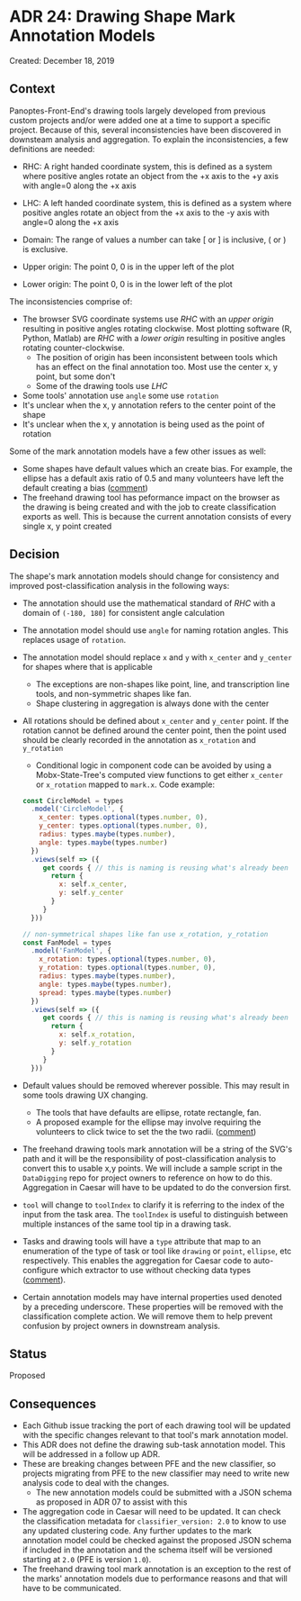 # ADR 24: Drawing Shape Mark Annotation Models

Created: December 18, 2019

## Context

Panoptes-Front-End's drawing tools largely developed from previous custom projects and/or were added one at a time to support a specific project. Because of this, several inconsistencies have been discovered in downsteam analysis and aggregation. To explain the inconsistencies, a few definitions are needed:

- RHC: A right handed coordinate system, this is defined as a system where positive angles rotate an object from the +x axis to the +y axis with angle=0 along the +x axis

- LHC: A left handed coordinate system, this is defined as a system where positive angles rotate an object from the +x axis to the -y axis with angle=0 along the +x axis

- Domain: The range of values a number can take [ or ] is inclusive, ( or ) is exclusive.

- Upper origin: The point 0, 0 is in the upper left of the plot

- Lower origin: The point 0, 0 is in the lower left of the plot

The inconsistencies comprise of:

- The browser SVG coordinate systems use _RHC_ with an _upper origin_ resulting in positive angles rotating clockwise. Most plotting software (R, Python, Matlab) are _RHC_ with a _lower origin_ resulting in positive angles rotating counter-clockwise. 
  - The position of origin has been inconsistent between tools which has an effect on the final annotation too. Most use the center x, y point, but some don't
  - Some of the drawing tools use _LHC_
- Some tools' annotation use `angle` some use `rotation`
- It's unclear when the x, y annotation refers to the center point of the shape
- It's unclear when the x, y annotation is being used as the point of rotation

Some of the mark annotation models have a few other issues as well:

- Some shapes have default values which an create bias. For example, the ellipse has a default axis ratio of 0.5 and many volunteers have left the default creating a bias ([comment](https://github.com/zooniverse/front-end-monorepo/issues/500#issuecomment-516788821))
- The freehand drawing tool has peformance impact on the browser as the drawing is being created and with the job to create classification exports as well. This is because the current annotation consists of every single x, y point created

## Decision

The shape's mark annotation models should change for consistency and improved post-classification analysis in the following ways:

- The annotation should use the mathematical standard of _RHC_ with a domain of `(-180, 180]` for consistent angle calculation
- The annotation model should use `angle` for naming rotation angles. This replaces usage of `rotation`.
- The annotation model should replace `x` and `y` with `x_center` and `y_center` for shapes where that is applicable
  - The exceptions are non-shapes like point, line, and transcription line tools, and non-symmetric shapes like fan.
  - Shape clustering in aggregation is always done with the center
- All rotations should be defined about `x_center` and `y_center` point. If the rotation cannot be defined around the center point, then the point used should be clearly recorded in the annotation as `x_rotation` and `y_rotation`
  - Conditional logic in component code can be avoided by using a Mobx-State-Tree's computed view functions to get either `x_center` or `x_rotation` mapped to `mark.x`. Code example:
  
  ```js
  const CircleModel = types
    .model('CircleModel', {
      x_center: types.optional(types.number, 0),
      y_center: types.optional(types.number, 0),
      radius: types.maybe(types.number),
      angle: types.maybe(types.number)
    })
    .views(self => ({
       get coords { // this is naming is reusing what's already been done with Point and Line for consistency.
         return {
           x: self.x_center,
           y: self.y_center
         }
       }
    }))
  ```

  ```js
  // non-symmetrical shapes like fan use x_rotation, y_rotation
  const FanModel = types
    .model('FanModel', {
      x_rotation: types.optional(types.number, 0),
      y_rotation: types.optional(types.number, 0),
      radius: types.maybe(types.number),
      angle: types.maybe(types.number),
      spread: types.maybe(types.number)
    })
    .views(self => ({
       get coords { // this is naming is reusing what's already been done with Point and Line for consistency.
         return {
           x: self.x_rotation,
           y: self.y_rotation
         }
       }
    }))
  ```

- Default values should be removed wherever possible. This may result in some tools drawing UX changing. 
  - The tools that have defaults are ellipse, rotate rectangle, fan. 
  - A proposed example for the ellipse may involve requiring the volunteers to click twice to set the the two radii. ([comment](https://github.com/zooniverse/front-end-monorepo/issues/500#issuecomment-516788821))
- The freehand drawing tools mark annotation will be a string of the SVG's path and it will be the responsibility of post-classification analysis to convert this to usable x,y points. We will include a sample script in the `DataDigging` repo for project owners to reference on how to do this. Aggregation in Caesar will have to be updated to do the conversion first.
- `tool` will change to `toolIndex` to clarify it is referring to the index of the input from the task area. The `toolIndex` is useful to distinguish between multiple instances of the same tool tip in a drawing task.
- Tasks and drawing tools will have a `type` attribute that map to an enumeration of the type of task or tool like `drawing` or `point`, `ellipse`, etc respectively. This enables the aggregation for Caesar code to auto-configure which extractor to use without checking data types ([comment](https://github.com/zooniverse/front-end-monorepo/issues/823#issuecomment-493896524)).
- Certain annotation models may have internal properties used denoted by a preceding underscore. These properties will be removed with the classification complete action. We will remove them to help prevent confusion by project owners in downstream analysis. 

## Status

Proposed

## Consequences

- Each Github issue tracking the port of each drawing tool will be updated with the specific changes relevant to that tool's mark annotation model. 
- This ADR does not define the drawing sub-task annotation model. This will be addressed in a follow up ADR.
- These are breaking changes between PFE and the new classifier, so projects migrating from PFE to the new classifier may need to write new analysis code to deal with the changes. 
  - The new annotation models could be submitted with a JSON schema as proposed in ADR 07 to assist with this
- The aggregation code in Caesar will need to be updated. It can check the classification metadata for `classifier_version: 2.0` to know to use any updated clustering code. Any further updates to the mark annotation model could be checked against the proposed JSON schema if included in the annotation and the schema itself will be versioned starting at `2.0` (PFE is version `1.0`).
- The freehand drawing tool mark annotation is an exception to the rest of the marks' annotation models due to performance reasons and that will have to be communicated.

